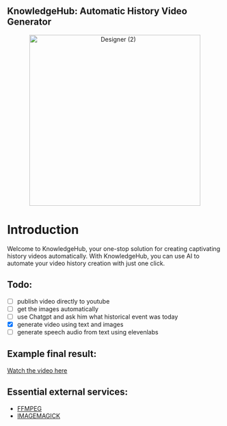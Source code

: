 
## KnowledgeHub: Automatic History Video Generator

<p align="center">
  <img src="https://github.com/LuccaGugescu/KnowledgeHub/assets/61294264/e17e9ac3-f84b-4d7f-8f22-dd92c190b76a" alt="Designer (2)" width="400">
</p>

# Introduction
Welcome to KnowledgeHub, your one-stop solution for creating captivating history videos automatically. With KnowledgeHub, you can use AI to automate your video history creation with just one click.

## Todo:
- [ ] publish video directly to youtube
- [ ] get the images automatically
- [ ] use Chatgpt and ask him what historical event was today
- [x] generate video using text and images
- [ ] generate speech audio from text using elevenlabs
      
## Example final result:
[Watch the video here](https://www.youtube.com/shorts/d3riXBokaW8)

## Essential external services:
- [FFMPEG](https://ffmpeg.org/download.html)
- [IMAGEMAGICK](https://imagemagick.org/script/download.php)
